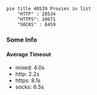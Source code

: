 
```mermaid
pie title 40539 Proxies in list
    "HTTP" : 28534
    "HTTPS": 10671
    "SOCKS" : 8459
```

### Some Info
#### Average Timeout

- mixed: 4.0s
- http: 2.2s
- https: 8.1s
- socks: 6.5s
